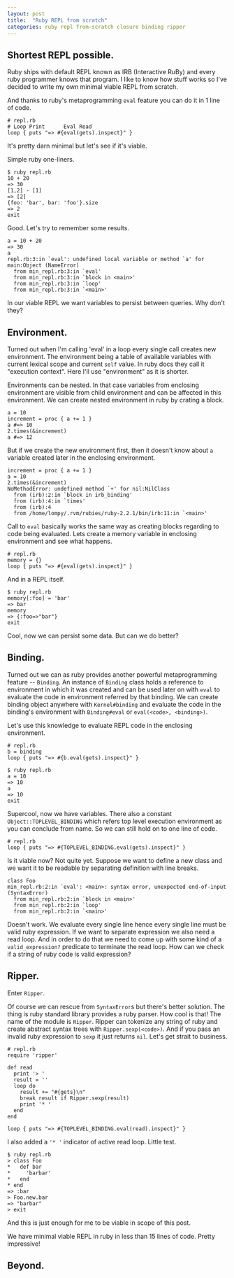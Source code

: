 ```yaml
---
layout: post
title:  "Ruby REPL from scratch"
categories: ruby repl from-scratch closure binding ripper
---
```

## Shortest REPL possible.

Ruby ships with default REPL known as IRB (Interactive RuBy) and every ruby
programmer knows that program. I like to know how stuff works so I've decided to
write my own minimal viable REPL from scratch.

And thanks to ruby's metaprogramming `eval` feature you can do it in 1 line
of code.

    # repl.rb
    # Loop Print      Eval Read
    loop { puts "=> #{eval(gets).inspect}" }

It's pretty darn minimal but let's see if it's viable.

Simple ruby one-liners.

    $ ruby repl.rb
    10 + 20
    => 30
    [1,2] - [1]
    => [2]
    {foo: 'bar', bar: 'foo'}.size
    => 2
    exit

Good. Let's try to remember some results.

    a = 10 + 20
    => 30
    a
    repl.rb:3:in `eval': undefined local variable or method `a' for main:Object (NameError)
      from min_repl.rb:3:in `eval'
      from min_repl.rb:3:in `block in <main>'
      from min_repl.rb:3:in `loop'
      from min_repl.rb:3:in `<main>'

In our viable REPL we want variables to persist between queries. Why don't they?

## Environment.
Turned out when I'm calling 'eval' in a loop every single call creates new
environment. The environment being a table of available variables with current
lexical scope and current `self` value. In ruby docs they call it
"execution context".  Here I'll use "environment" as it is shorter.

Environments can be nested. In that case variables from enclosing environment
are visible from child environment and can be affected in this environment.
We can create nested environment in ruby by crating a block.

    a = 10
    increment = proc { a += 1 }
    a #=> 10
    2.times(&increment)
    a #=> 12

But if we create the new environment first, then it doesn't know about `a`
variable created later in the enclosing environment.

    increment = proc { a += 1 }
    a = 10
    2.times(&increment)
    NoMethodError: undefined method `+' for nil:NilClass
      from (irb):2:in `block in irb_binding'
      from (irb):4:in `times'
      from (irb):4
      from /home/lompy/.rvm/rubies/ruby-2.2.1/bin/irb:11:in `<main>'

Call to `eval` basically works the same way as creating blocks regarding to
code being evaluated. Lets create a memory variable in enclosing environment
and see what happens.

    # repl.rb
    memory = {}
    loop { puts "=> #{eval(gets).inspect}" }

And in a REPL itself.

    $ ruby repl.rb
    memory[:foo] = 'bar'
    => bar
    memory
    => {:foo=>"bar"}
    exit

Cool, now we can persist some data. But can we do better?

## Binding.
Turned out we can as ruby provides another powerful metaprogramming feature --
`Binding`. An instance of `Binding` class holds a reference to environment
in which it was created and can be used later on with `eval` to evaluate
the code in environment referred by that binding. We can create binding object
anywhere with `Kernel#binding` and evaluate the code in the binding's
environment with `Binding#eval` or `eval(<code>, <binding>)`.

Let's use this knowledge to evaluate REPL code in the enclosing environment.

    # repl.rb
    b = binding
    loop { puts "=> #{b.eval(gets).inspect}" }

    $ ruby repl.rb
    a = 10
    => 10
    a
    => 10
    exit

Supercool, now we have variables. There also a constant
`Object::TOPLEVEL_BINDING` which refers top level execution environment as you
can conclude from name. So we can still hold on to one line of code.

    # repl.rb
    loop { puts "=> #{TOPLEVEL_BINDING.eval(gets).inspect}" }

Is it viable now? Not quite yet. Suppose we want to define a new class and we
want it to be readable by separating definition with line breaks.

    class Foo
    min_repl.rb:2:in `eval': <main>: syntax error, unexpected end-of-input (SyntaxError)
      from min_repl.rb:2:in `block in <main>'
      from min_repl.rb:2:in `loop'
      from min_repl.rb:2:in `<main>'

Doesn't work. We evaluate every single line hence every single line must be
valid ruby expression. If we want to separate expression we also need a read
loop. And in order to do that we need to come up with some kind of
a `valid_expression?` predicate to terminate the read loop. How can we check if
a string of ruby code is valid expression?

## Ripper.
Enter `Ripper`.

Of course we can rescue from `SyntaxError`s but there's better solution. The
thing is ruby standard library provides a ruby parser. How cool is that!
The name of the module is `Ripper`. Ripper can tokenize any string of ruby
and create abstract syntax trees with `Ripper.sexp(<code>)`. And if you pass
an invalid ruby expression to `sexp` it just returns `nil`. Let's get strait to
business.

    # repl.rb
    require 'ripper'

    def read
      print '> '
      result = ''
      loop do
        result += "#{gets}\n"
        break result if Ripper.sexp(result)
        print '* '
      end
    end

    loop { puts "=> #{TOPLEVEL_BINDING.eval(read).inspect}" }

I also added a `'* '` indicator of active read loop. Little test.

    $ ruby repl.rb
    > class Foo
    *   def bar
    *     'barbar'
    *   end
    * end
    => :bar
    > Foo.new.bar
    => "barbar"
    > exit

And this is just enough for me to be viable in scope of this post.

We have minimal viable REPL in ruby in less than 15 lines of code.
Pretty impressive!

## Beyond.
